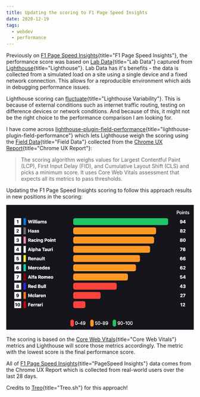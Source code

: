 ```yaml
---
title: Updating the scoring to F1 Page Speed Insights
date: 2020-12-19
tags:
  - webdev
  - performance
---
```


Previously on [F1 Page Speed Insights](https://f1-page-speed-insights.netlify.app/){title="F1 Page Speed Insights"}, the performance score was based on [Lab Data](https://developers.google.com/web/fundamentals/performance/speed-tools/#lab_data){title="Lab Data"} captured from [Lighthouse](https://developers.google.com/web/tools/lighthouse){title="Lighthouse"}. Lab Data has it's benefits - the data is collected from a simulated load on a site using a single device and a fixed network connection. This allows for a reproducible environment which aids in debugging performance issues.

Lighthouse scoring can [fluctuate](https://github.com/GoogleChrome/lighthouse/blob/master/docs/variability.md){title="Lighthouse Variability"}. This is because of external conditions such as internet traffic routing, testing on difference devices or network conditions. And because of this, it might not be the right choice to the performance comparison I am looking for.

I have come across [lighthouse-plugin-field-performance](https://github.com/treosh/lighthouse-plugin-field-performance){title="lighthouse-plugin-field-performance"} which lets Lighthouse weigh the scoring using the [Field Data](https://developers.google.com/web/fundamentals/performance/speed-tools/#field_data){title="Field Data"} collected from the [Chrome UX Report](https://developers.google.com/web/tools/chrome-user-experience-report/){title="Chrome UX Report"}:

> The scoring algorithm weighs values for Largest Contentful Paint (LCP), First Input Delay (FID), and Cumulative Layout Shift (CLS) and picks a minimum score. It uses Core Web Vitals assessment that expects all its metrics to pass thresholds.

Updating the F1 Page Speed Insights scoring to follow this approach results in new positions in the scoring:

![Performance Scores](/images/uploads/f1-page-speed-insights-8.png 'Performance Scores')

The scoring is based on the [Core Web Vitals](https://web.dev/vitals/){title="Core Web Vitals"} metrics and Lighthouse will score those metrics accordingly. The metric with the lowest score is the final performance score.

All of [F1 Page Speed Insights](https://f1-page-speed-insights.netlify.app/){title="PageSpeed Insights"} data comes from the Chrome UX Report which is collected from real-world users over the last 28 days.

Credits to [Treo](https://treo.sh/){title="Treo.sh"} for this approach!
